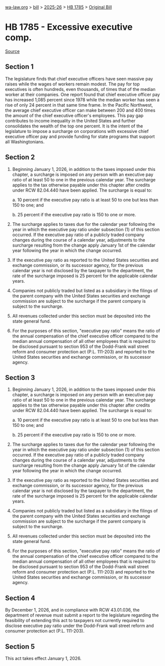 [wa-law.org](/) > [bill](/bill/) > [2025-26](/bill/2025-26/) > [HB 1785](/bill/2025-26/hb/1785/) > [Original Bill](/bill/2025-26/hb/1785/1/)

# HB 1785 - Excessive executive comp.

[Source](http://lawfilesext.leg.wa.gov/biennium/2025-26/Pdf/Bills/House%20Bills/1785.pdf)

## Section 1
The legislature finds that chief executive officers have seen massive pay raises while the wages of workers remain modest. The pay for top executives is often hundreds, even thousands, of times that of the median worker at their companies. One report found that chief executive officer pay has increased 1,085 percent since 1978 while the median worker has seen a rise of only 24 percent in that same time frame. In the Pacific Northwest, the average chief executive officer can make between 200 and 400 times the amount of the chief executive officer's employees. This pay gap contributes to income inequality in the United States and further consolidates the wealth of the top one percent. It is the intent of the legislature to impose a surcharge on corporations with excessive chief executive officer pay and provide funding for state programs that support all Washingtonians.

## Section 2
1. Beginning January 1, 2026, in addition to the taxes imposed under this chapter, a surcharge is imposed on any person with an executive pay ratio of at least 50 to one in the previous calendar year. The surcharge applies to the tax otherwise payable under this chapter after credits under RCW 82.04.440 have been applied. The surcharge is equal to:

    a. 10 percent if the executive pay ratio is at least 50 to one but less than 150 to one; and

    b. 25 percent if the executive pay ratio is 150 to one or more.

2. The surcharge applies to taxes due for the calendar year following the year in which the executive pay ratio under subsection (1) of this section occurred. If the executive pay ratio of a publicly traded company changes during the course of a calendar year, adjustments to the surcharge resulting from the change apply January 1st of the calendar year following the year in which the change occurred.

3. If the executive pay ratio as reported to the United States securities and exchange commission, or its successor agency, for the previous calendar year is not disclosed by the taxpayer to the department, the rate of the surcharge imposed is 25 percent for the applicable calendar years.

4. Companies not publicly traded but listed as a subsidiary in the filings of the parent company with the United States securities and exchange commission are subject to the surcharge if the parent company is subject to the surcharge.

5. All revenues collected under this section must be deposited into the state general fund.

6. For the purposes of this section, "executive pay ratio" means the ratio of the annual compensation of the chief executive officer compared to the median annual compensation of all other employees that is required to be disclosed pursuant to section 953 of the Dodd-Frank wall street reform and consumer protection act (P.L. 111-203) and reported to the United States securities and exchange commission, or its successor agency.

## Section 3
1. Beginning January 1, 2026, in addition to the taxes imposed under this chapter, a surcharge is imposed on any person with an executive pay ratio of at least 50 to one in the previous calendar year. The surcharge applies to the tax otherwise payable under this chapter after credits under RCW 82.04.440 have been applied. The surcharge is equal to:

    a. 10 percent if the executive pay ratio is at least 50 to one but less than 150 to one; and

    b. 25 percent if the executive pay ratio is 150 to one or more.

2. The surcharge applies to taxes due for the calendar year following the year in which the executive pay ratio under subsection (1) of this section occurred. If the executive pay ratio of a publicly traded company changes during the course of a calendar year, adjustments to the surcharge resulting from the change apply January 1st of the calendar year following the year in which the change occurred.

3. If the executive pay ratio as reported to the United States securities and exchange commission, or its successor agency, for the previous calendar year is not disclosed by the taxpayer to the department, the rate of the surcharge imposed is 25 percent for the applicable calendar years.

4. Companies not publicly traded but listed as a subsidiary in the filings of the parent company with the United States securities and exchange commission are subject to the surcharge if the parent company is subject to the surcharge.

5. All revenues collected under this section must be deposited into the state general fund.

6. For the purposes of this section, "executive pay ratio" means the ratio of the annual compensation of the chief executive officer compared to the median annual compensation of all other employees that is required to be disclosed pursuant to section 953 of the Dodd-Frank wall street reform and consumer protection act (P.L. 111-203) and reported to the United States securities and exchange commission, or its successor agency.

## Section 4
By December 1, 2026, and in compliance with RCW 43.01.036, the department of revenue must submit a report to the legislature regarding the feasibility of extending this act to taxpayers not currently required to disclose executive pay ratio under the Dodd-Frank wall street reform and consumer protection act (P.L. 111-203).

## Section 5
This act takes effect January 1, 2026.
